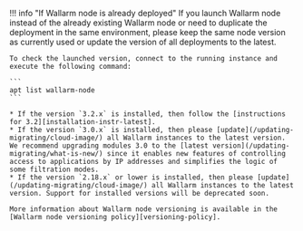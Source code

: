 !!! info "If Wallarm node is already deployed"
    If you launch Wallarm node instead of the already existing Wallarm node or need to duplicate the deployment in the same environment, please keep the same node version as currently used or update the version of all deployments to the latest.

    To check the launched version, connect to the running instance and execute the following command:

    ```
    apt list wallarm-node
    ```

    * If the version `3.2.x` is installed, then follow the [instructions for 3.2][installation-instr-latest].
    * If the version `3.0.x` is installed, then please [update](/updating-migrating/cloud-image/) all Wallarm instances to the latest version. We recommend upgrading modules 3.0 to the [latest version](/updating-migrating/what-is-new/) since it enables new features of controlling access to applications by IP addresses and simplifies the logic of some filtration modes.
    * If the version `2.18.x` or lower is installed, then please [update](/updating-migrating/cloud-image/) all Wallarm instances to the latest version. Support for installed versions will be deprecated soon.

    More information about Wallarm node versioning is available in the [Wallarm node versioning policy][versioning-policy].
